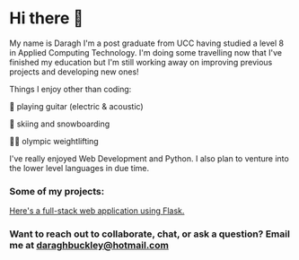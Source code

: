 # Hi there 👋

My name is Daragh I'm a post graduate from UCC having studied a level 8 in Applied Computing Technology. I'm doing some travelling now that I've finished my education but I'm still working away on improving previous projects and developing new ones!

Things I enjoy other than coding:

🎸 playing guitar (electric & acoustic)

🎿 skiing and snowboarding

🏋️‍♂️ olympic weightlifting

I've really enjoyed Web Development and Python. I also plan to venture into the lower level languages in due time.

### Some of my projects:

[Here's a full-stack web application using Flask.](https://github.com/DaraghsCode/WebDevII)

### Want to reach out to collaborate, chat, or ask a question? Email me at daraghbuckley@hotmail.com
